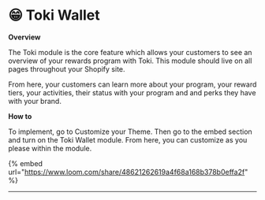 # 😁 Toki Wallet

**Overview**

The Toki module is the core feature which allows your customers to see an overview of your rewards program with Toki. This module should live on all pages throughout your Shopify site.

From here, your customers can learn more about your program, your reward tiers, your activities, their status with your program and and perks they have with your brand.

**How to**

To implement, go to Customize your Theme. Then go to the embed section and turn on the Toki Wallet module. From here, you can customize as you please within the module.&#x20;

{% embed url="https://www.loom.com/share/48621262619a4f68a168b378b0effa2f" %}

****

